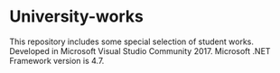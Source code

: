 # University-works
This repository includes some special selection of student works.
Developed in Microsoft Visual Studio Community 2017. Microsoft .NET Framework version is 4.7.
